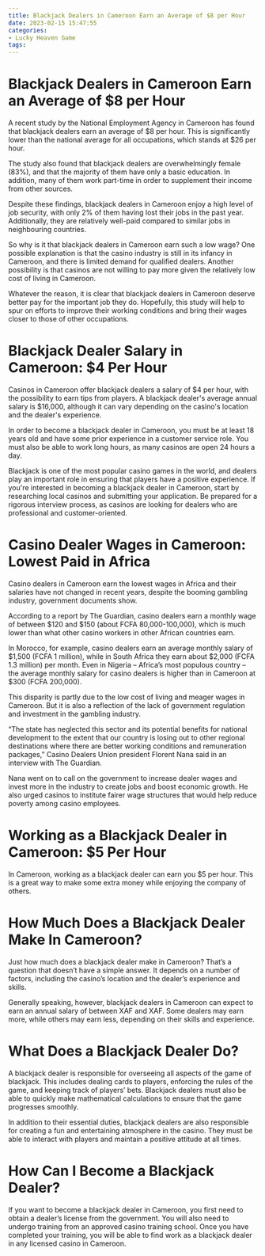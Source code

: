 ```yaml
---
title: Blackjack Dealers in Cameroon Earn an Average of $8 per Hour
date: 2023-02-15 15:47:55
categories:
- Lucky Heaven Game
tags:
---
```



#  Blackjack Dealers in Cameroon Earn an Average of $8 per Hour

A recent study by the National Employment Agency in Cameroon has found that blackjack dealers earn an average of $8 per hour. This is significantly lower than the national average for all occupations, which stands at $26 per hour.

The study also found that blackjack dealers are overwhelmingly female (83%), and that the majority of them have only a basic education. In addition, many of them work part-time in order to supplement their income from other sources.

Despite these findings, blackjack dealers in Cameroon enjoy a high level of job security, with only 2% of them having lost their jobs in the past year. Additionally, they are relatively well-paid compared to similar jobs in neighbouring countries.

So why is it that blackjack dealers in Cameroon earn such a low wage? One possible explanation is that the casino industry is still in its infancy in Cameroon, and there is limited demand for qualified dealers. Another possibility is that casinos are not willing to pay more given the relatively low cost of living in Cameroon.

Whatever the reason, it is clear that blackjack dealers in Cameroon deserve better pay for the important job they do. Hopefully, this study will help to spur on efforts to improve their working conditions and bring their wages closer to those of other occupations.

#  Blackjack Dealer Salary in Cameroon: $4 Per Hour

Casinos in Cameroon offer blackjack dealers a salary of $4 per hour, with the possibility to earn tips from players. A blackjack dealer's average annual salary is $16,000, although it can vary depending on the casino's location and the dealer's experience.

In order to become a blackjack dealer in Cameroon, you must be at least 18 years old and have some prior experience in a customer service role. You must also be able to work long hours, as many casinos are open 24 hours a day.

Blackjack is one of the most popular casino games in the world, and dealers play an important role in ensuring that players have a positive experience. If you're interested in becoming a blackjack dealer in Cameroon, start by researching local casinos and submitting your application. Be prepared for a rigorous interview process, as casinos are looking for dealers who are professional and customer-oriented.

#  Casino Dealer Wages in Cameroon: Lowest Paid in Africa

Casino dealers in Cameroon earn the lowest wages in Africa and their salaries have not changed in recent years, despite the booming gambling industry, government documents show.

According to a report by The Guardian, casino dealers earn a monthly wage of between $120 and $150 (about FCFA 80,000-100,000), which is much lower than what other casino workers in other African countries earn.

In Morocco, for example, casino dealers earn an average monthly salary of $1,500 (FCFA 1 million), while in South Africa they earn about $2,000 (FCFA 1.3 million) per month. Even in Nigeria – Africa’s most populous country – the average monthly salary for casino dealers is higher than in Cameroon at $300 (FCFA 200,000).

This disparity is partly due to the low cost of living and meager wages in Cameroon. But it is also a reflection of the lack of government regulation and investment in the gambling industry.

“The state has neglected this sector and its potential benefits for national development to the extent that our country is losing out to other regional destinations where there are better working conditions and remuneration packages,” Casino Dealers Union president Florent Nana said in an interview with The Guardian.

Nana went on to call on the government to increase dealer wages and invest more in the industry to create jobs and boost economic growth. He also urged casinos to institute fairer wage structures that would help reduce poverty among casino employees.

#  Working as a Blackjack Dealer in Cameroon: $5 Per Hour

In Cameroon, working as a blackjack dealer can earn you $5 per hour. This is a great way to make some extra money while enjoying the company of others.

#  How Much Does a Blackjack Dealer Make In Cameroon?

Just how much does a blackjack dealer make in Cameroon? That’s a question that doesn’t have a simple answer. It depends on a number of factors, including the casino’s location and the dealer’s experience and skills.

Generally speaking, however, blackjack dealers in Cameroon can expect to earn an annual salary of between XAF and XAF. Some dealers may earn more, while others may earn less, depending on their skills and experience.

# What Does a Blackjack Dealer Do?

A blackjack dealer is responsible for overseeing all aspects of the game of blackjack. This includes dealing cards to players, enforcing the rules of the game, and keeping track of players’ bets. Blackjack dealers must also be able to quickly make mathematical calculations to ensure that the game progresses smoothly.

In addition to their essential duties, blackjack dealers are also responsible for creating a fun and entertaining atmosphere in the casino. They must be able to interact with players and maintain a positive attitude at all times.

# How Can I Become a Blackjack Dealer?

If you want to become a blackjack dealer in Cameroon, you first need to obtain a dealer’s license from the government. You will also need to undergo training from an approved casino training school. Once you have completed your training, you will be able to find work as a blackjack dealer in any licensed casino in Cameroon.